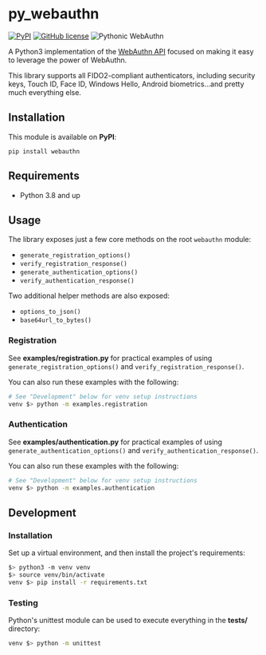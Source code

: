 # py_webauthn
[![PyPI](https://img.shields.io/pypi/v/webauthn.svg)](https://pypi.python.org/pypi/webauthn) [![GitHub license](https://img.shields.io/badge/license-BSD-blue.svg)](https://raw.githubusercontent.com/duo-labs/py_webauthn/master/LICENSE) ![Pythonic WebAuthn](https://img.shields.io/badge/Pythonic-WebAuthn-brightgreen?logo=python&logoColor=white)

A Python3 implementation of the [WebAuthn API](https://www.w3.org/TR/webauthn-2/) focused on making it easy to leverage the power of WebAuthn.

This library supports all FIDO2-compliant authenticators, including security keys, Touch ID, Face ID, Windows Hello, Android biometrics...and pretty much everything else.

## Installation

This module is available on **PyPI**:

`pip install webauthn`

## Requirements

- Python 3.8 and up

## Usage

The library exposes just a few core methods on the root `webauthn` module:

- `generate_registration_options()`
- `verify_registration_response()`
- `generate_authentication_options()`
- `verify_authentication_response()`

Two additional helper methods are also exposed:

- `options_to_json()`
- `base64url_to_bytes()`

### Registration

See **examples/registration.py** for practical examples of using `generate_registration_options()` and `verify_registration_response()`.

You can also run these examples with the following:

```sh
# See "Development" below for venv setup instructions
venv $> python -m examples.registration
```

### Authentication

See **examples/authentication.py** for practical examples of using `generate_authentication_options()` and `verify_authentication_response()`.

You can also run these examples with the following:

```sh
# See "Development" below for venv setup instructions
venv $> python -m examples.authentication
```

## Development

### Installation

Set up a virtual environment, and then install the project's requirements:

```sh
$> python3 -m venv venv
$> source venv/bin/activate
venv $> pip install -r requirements.txt
```

### Testing

Python's unittest module can be used to execute everything in the **tests/** directory:

```sh
venv $> python -m unittest
```

